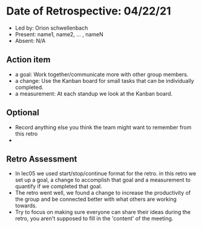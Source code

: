 # Date of Retrospective: 04/22/21

* Led by: Orion schwellenbach
* Present: name1, name2, ... , nameN
* Absent: N/A

## Action item

* a goal: Work together/communicate more with other group members.
* a change: Use the Kanban board for small tasks that can be individually completed.
* a measurement: At each standup we look at the Kanban board.

## Optional

* Record anything else you think the team might want to remember from this retro
* 
## Retro Assessment

* In lec05 we used start/stop/continue format for the retro. in this retro we set up a goal, a change to accomplish that goal and a measurement to quantify if we completed that goal.
* The retro went well, we found a change to increase the productivity of the group and be connected better with what others are working towards.
* Try to focus on making sure everyone can share their ideas during the retro, you aren't supposed to fill in the 'content' of the meeting.
